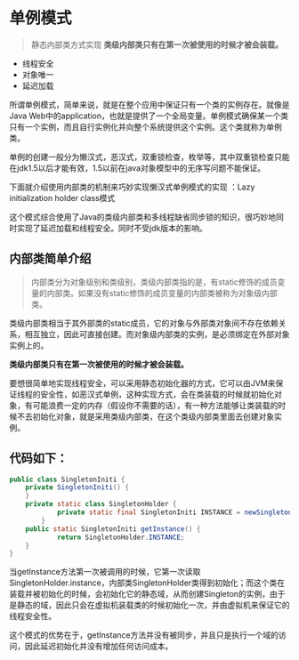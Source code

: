 # 单例模式

> 静态内部类方式实现   **类级内部类只有在第一次被使用的时候才被会装载。**

- 线程安全
- 对象唯一
- 延迟加载

所谓单例模式，简单来说，就是在整个应用中保证只有一个类的实例存在。就像是Java Web中的application，也就是提供了一个全局变量。单例模式确保某一个类只有一个实例，而且自行实例化并向整个系统提供这个实例。这个类就称为单例类。

单例的创建一般分为懒汉式，恶汉式，双重锁检查，枚举等，其中双重锁检查只能在jdk1.5以后才能有效，1.5以前在java对象模型中的无序写问题不能保证。

下面就介绍使用内部类的机制来巧妙实现懒汉式单例模式的实现 ：Lazy initialization holder class模式

这个模式综合使用了Java的类级内部类和多线程缺省同步锁的知识，很巧妙地同时实现了延迟加载和线程安全。同时不受jdk版本的影响。

## 内部类简单介绍

> 内部类分为对象级别和类级别，类级内部类指的是，有static修饰的成员变量的内部类。如果没有static修饰的成员变量的内部类被称为对象级内部类。

类级内部类相当于其外部类的static成员，它的对象与外部类对象间不存在依赖关系，相互独立，因此可直接创建。而对象级内部类的实例，是必须绑定在外部对象实例上的。

**类级内部类只有在第一次被使用的时候才被会装载。**

要想很简单地实现线程安全，可以采用静态初始化器的方式，它可以由JVM来保证线程的安全性，如恶汉式单例，这种实现方式，会在类装载的时候就初始化对象，有可能浪费一定的内存（假设你不需要的话），有一种方法能够让类装载的时候不去初始化对象，就是采用类级内部类，在这个类级内部类里面去创建对象实例。

## 代码如下：

```java
public class SingletonIniti {
    private SingletonIniti() {
    }
    private static class SingletonHolder {
            private static final SingletonIniti INSTANCE = newSingletonIniti();
        }
    public static SingletonIniti getInstance() {
            return SingletonHolder.INSTANCE;
    }
}
```

当getInstance方法第一次被调用的时候，它第一次读取SingletonHolder.instance，内部类SingletonHolder类得到初始化；而这个类在装载并被初始化的时候，会初始化它的静态域，从而创建Singleton的实例，由于是静态的域，因此只会在虚拟机装载类的时候初始化一次，并由虚拟机来保证它的线程安全性。

这个模式的优势在于，getInstance方法并没有被同步，并且只是执行一个域的访问，因此延迟初始化并没有增加任何访问成本。
